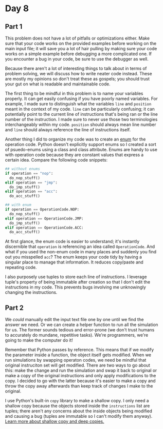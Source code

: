 # Day 8

## Part 1

This problem does not have a lot of pitfalls or optimizations either. Make sure that your code works on the provided examples before working on the main input file; it will save you a lot of hair pulling by making sure your code works on a simple example before debugging a more complicated one. If you encounter a bug in your code, be sure to use the debugger as well.

Because there aren't a lot of interesting things to talk about in terms of problem solving, we will discuss how to write neater code instead. These are mostly my opinions so don't treat these as gospels; you should trust your gut on what is readable and maintainable code.

The first thing to be mindful in this problem is to name your variables properly. It can get easily confusing if you have poorly named variables. For example, I made sure to distinguish what the variables `line` and `position` meant in the context of my code. `line` can be particularly confusing; it can potentially point to the current line of instructions that's being ran or the line number of the instruction. I made sure to never use those two terminologies interchangeably within my code. `position` should always mean line number and `line` should always reference the line of instructions itself.

Another thing I did to organize my code was to create an [enum](https://en.wikipedia.org/wiki/Enumerated_type) for the operation code. Python doesn't explicitly support enums so I created a sort of psuedo-enums using a class and class attribute. Enums are handy to use with operation code because they are constant values that express a certain idea. Compare the following code snippets:

```py
## without enums
if operation == "nop":
  do_nop_stuff()
elif operation == "jmp":
  do_jmp_stuff()
elif operation == "acc":
  do_acc_stuff()

## with enum
if operation == OperationCode.NOP:
  do_nop_stuff()
elif operation == OperationCode.JMP:
  do_jmp_stuff()
elif operation == OperationCode.ACC:
  do_acc_stuff()
```

At first glance, the enum code is easier to understand; it's instantly discernible that `operation` is referencing an idea called `OperationCode`. And what if you used the non-enum code in many places and suddenly you find out you misspelled `acc`? The enum keeps your code tidy by having a singular place to manage that information. It reduces copy/paste and repeating code.

I also purposely use tuples to store each line of instructions. I leverage tuple's property of being immutable after creation so that I don't edit the instructions in my code. This prevents bugs involving me unknowingly changing the instructions.

## Part 2

We _could_ manually edit the input text file one by one until we find the answer we need. Or we can create a helper function to run all the simulation for us. The former sounds tedious and error-prone (we don't trust humans to accurately do mundane, repetitive tasks). We're programmers, we're going to make the computer do it!

Remember that Python passes by reference. This means that if we modify the parameter inside a function, the object itself gets modified. When we run simulations by swapping operaton codes, we need be mindful that original instruciton set will get modified. There are two ways to go about this: make the change and run the simulation and swap it back to original or make a copy of the original instructions and only apply modifications to the copy. I decided to go with the latter because it's easier to make a copy and throw the copy away afterwards than keep track of changes I make to the original.

I use Python's built-in `copy` library to make a shallow copy. I only need a shallow copy because the objects stored inside the `instructions` list are tuples; there aren't any concerns about the inside objects being modified and causing a bug (tuples are immutable so I can't modify them anyway). [Learn more about shallow copy and deep copies.](https://docs.python.org/3/library/copy.html)
